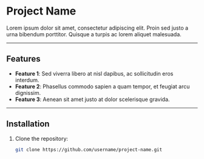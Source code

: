 # Project Name

Lorem ipsum dolor sit amet, consectetur adipiscing elit. Proin sed justo a urna bibendum porttitor. Quisque a turpis ac lorem aliquet malesuada.

---

## Features

- **Feature 1**: Sed viverra libero at nisl dapibus, ac sollicitudin eros interdum.
- **Feature 2**: Phasellus commodo sapien a quam tempor, et feugiat arcu dignissim.
- **Feature 3**: Aenean sit amet justo at dolor scelerisque gravida.

---

## Installation

1. Clone the repository:
   ```bash
   git clone https://github.com/username/project-name.git
